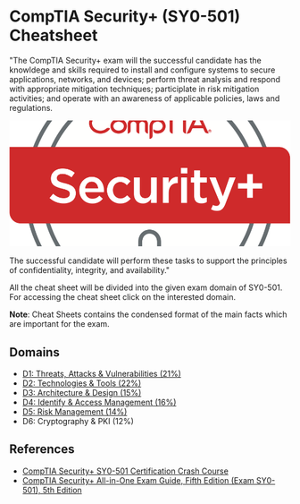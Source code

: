 # CompTIA Security+ (SY0-501) Cheatsheet

"The CompTIA Security+ exam will the successful candidate has the knowldege and skills required to install and configure systems to secure applications, networks, and devices; perform threat analysis and respond with appropriate mitigation techniques; participlate in risk mitigation activities; and operate with an awareness of applicable policies, laws and regulations.

![Image](Logo_CompTIA_Security-plus-895x400.png)

The successful candidate will perform these tasks to support the principles of confidentiality, integrity, and availability."

All the cheat sheet will be divided into the given exam domain of SY0-501. For accessing the cheat sheet click on the interested domain.

**Note**: Cheat Sheets contains the condensed format of the main facts which are important for the exam.

## Domains

+ [D1: Threats, Attacks & Vulnerabilities (21%)](https://github.com/OddExtension5/CompTIA-Security-Cheatsheet/blob/master/D1.md)
+ [D2: Technologies & Tools (22%)](https://github.com/OddExtension5/CompTIA-Security-Cheatsheet/blob/master/D2.md)
+ [D3: Architecture & Design (15%)](https://github.com/OddExtension5/CompTIA-Security-Cheatsheet/blob/master/D3.md)
+ [D4: Identify & Access Management (16%)](https://github.com/OddExtension5/CompTIA-Security-Cheatsheet/blob/master/D3.md)
+ [D5: Risk Management (14%)](https://github.com/OddExtension5/CompTIA-Security-Cheatsheet/blob/master/D5.md)
+ D6: Cryptography & PKI (12%)

## References

+ [CompTIA Security+ SY0-501 Certification Crash Course](https://learning.oreilly.com/live-training/courses/comptia-security-sy0-501-certification-crash-course/0636920400424/)
+ [CompTIA Security+ All-in-One Exam Guide, Fifth Edition (Exam SY0-501), 5th Edition](https://learning.oreilly.com/library/view/comptia-security-all-in-one/9781260019292/)





